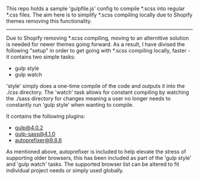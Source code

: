 This repo holds a sample 'gulpfile.js' config to compile *.scss into regular *.css files. The aim here is to simplify *.scss compiling locally due to Shopify themes removing this functionality.

---

Due to Shopify removing *.scss compiling, moving to an alternitive solution is needed for newer themes going forward. As a result, I have divised the following "setup" in order to get going with *.scss compiling locally, faster - it contains two simple tasks:

- gulp style
- gulp watch

'style' simply does a one-time compile of the code and outputs it into the ./css directory. The 'watch' task allows for constant compiling by watching the ./sass directory for changes meaning a user no longer needs to constantly run 'gulp style' when wanting to compile.

It contains the following plugins:

- gulp@4.0.2
- gulp-sass@4.1.0
- autoprefixer@9.8.6

As mentioned above, autoprefixer is included to help elevate the stress of supporting older browsers, this has been included as part of the 'gulp style' and 'gulp watch' tasks. The supported browser list can be altered to fit individual project needs or simply used globally.